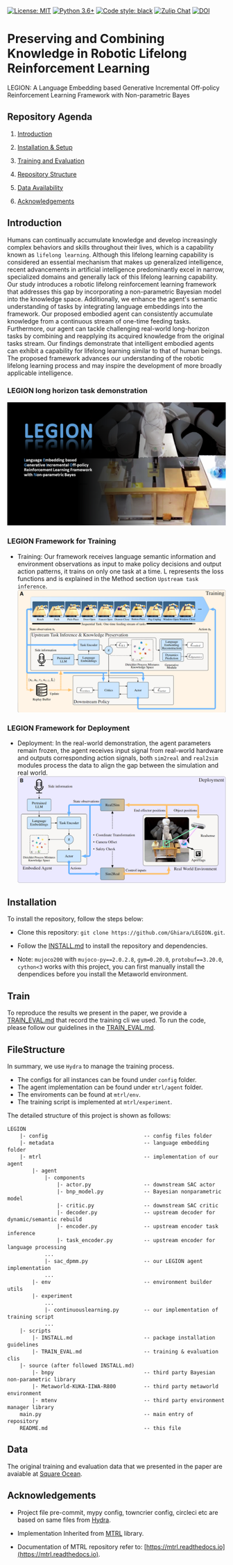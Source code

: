 [![License: MIT](https://img.shields.io/badge/License-MIT-green.svg)](https://github.com/facebookresearch/mtrl/blob/main/LICENSE)
[![Python 3.6+](https://img.shields.io/badge/python-3.6+-blue.svg)](https://www.python.org/downloads/release/python-360/)
[![Code style: black](https://img.shields.io/badge/code%20style-black-000000.svg)](https://github.com/psf/black)
[![Zulip Chat](https://img.shields.io/badge/zulip-join_chat-brightgreen.svg)](https://mtenv.zulipchat.com)
[![DOI](https://zenodo.org/badge/619254723.svg)](https://doi.org/10.5281/zenodo.14265088)

# Preserving and Combining Knowledge in Robotic Lifelong Reinforcement Learning

LEGION: A Language Embedding based Generative Incremental Off-policy Reinforcement Learning Framework with Non-parametric Bayes


## Repository Agenda

1. [Introduction](#Introduction)

2. [Installation & Setup](#Installation)

3. [Training and Evaluation](#Train)

4. [Repository Structure](#FileStructure)

5. [Data Availability](#Data)

6. [Acknowledgements](#Acknowledgements)

## Introduction

Humans can continually accumulate knowledge and develop increasingly complex behaviors and skills throughout their lives, which is a capability known as `lifelong learning`. 
Although this lifelong learning capability is considered an essential mechanism that makes up generalized intelligence, recent advancements in artificial intelligence predominantly excel in narrow, specialized domains and generally lack of this lifelong learning capability.
Our study introduces a robotic lifelong reinforcement learning framework that addresses this gap by incorporating a non-parametric Bayesian model into the knowledge space.
Additionally, we enhance the agent's semantic understanding of tasks by integrating language embeddings into the framework.
Our proposed embodied agent can consistently accumulate knowledge from a continuous stream of one-time feeding tasks. 
Furthermore, our agent can tackle challenging real-world long-horizon tasks by combining and reapplying its acquired knowledge from the original tasks stream.
Our findings demonstrate that intelligent embodied agents can exhibit a capability for lifelong learning similar to that of human beings.
The proposed framework advances our understanding of the robotic lifelong learning process and may inspire the development of more broadly applicable intelligence.

### LEGION long horizon task demonstration
[![Movie1](/docs/static/images/movie_cover.png "Long horzion task demonstration")](https://www.cit.tum.de/cit/startseite/)
### LEGION Framework for Training
- Training: Our framework receives language semantic information and environment observations 
          as input to make policy decisions and output action patterns, it trains on only one task at a time. L
          represents the loss functions and is explained in the Method section `Upstream task inference`.
![train](/docs/static/images/framework_train.png "Framework for Lifelong reinforcement Learning")
### LEGION Framework for Deployment
- Deployment: In the real-world demonstration, the agent parameters remain frozen, the agent 
          receives input signal from real-world hardware and outputs corresponding action signals, both `sim2real` and `real2sim` 
          modules process the data to align the gap between the simulation and real world.
![deployment](/docs/static/images/framework_deployment.png "Deployment")

## Installation

To install the repository, follow the steps below:

* Clone this repository: `git clone https://github.com/Ghiara/LEGION.git`.

* Follow the [INSTALL.md](scripts/INSTALL.md) to install the repository and dependencies.

* Note: `mujoco200` with `mujoco-py==2.0.2.8`, `gym=0.20.0`, `protobuf==3.20.0`, `cython<3` works with this project, you can first manually install the denpendices before you install the Metaworld environment.

## Train

To reproduce the results we present in the paper, we provide a [TRAIN_EVAL.md](scripts/TRAIN_EVAL.md) that record the training cli we used. To run the code, please follow our guidelines in the [TRAIN_EVAL.md](scripts/TRAIN_EVAL.md).


## FileStructure

In summary, we use `Hydra` to manage the training process. 
- The configs for all instances can be found under `config` folder. 
- The agent implementation can be found under `mtrl/agent` folder.
- The enviroments can be found at `mtrl/env`.
- The training script is implemented at `mtrl/experiment`.


The detailed structure of this project is shown as follows:

```
LEGION
    |- config                               -- config files folder
    |- metadata                             -- language embedding folder
    |- mtrl                                 -- implementation of our agent
        |- agent
            |- components
                |- actor.py                 -- downstream SAC actor
                |- bnp_model.py             -- Bayesian nonparametric model
                |- critic.py                -- downstream SAC critic
                |- decoder.py               -- upstream decoder for dynamic/semantic rebuild
                |- encoder.py               -- upstream encoder task inference
                |- task_encoder.py          -- upstream encoder for language processing
            ...
            |- sac_dpmm.py                  -- our LEGION agent implementation
            ...
        |- env                              -- environment builder utils
        |- experiment
            ...
            |- continuouslearning.py        -- our implementation of training script
            ...           
    |- scripts
        |- INSTALL.md                       -- package installation guidelines
        |- TRAIN_EVAL.md                    -- training & evaluation clis
    |- source (after followed INSTALL.md)
        |- bnpy                             -- third party Bayesian non-parametric library
        |- Metaworld-KUKA-IIWA-R800         -- third party metaworld environment
        |- mtenv                            -- third party environment manager library
    main.py                                 -- main entry of repository
    README.md                               -- this file
```


## Data

The original training and evaluation data that we presented in the paper are avaiable at [Square Ocean](https://codeocean.com/capsule/6151918/tree).


## Acknowledgements

* Project file pre-commit, mypy config, towncrier config, circleci etc are based on same files from [Hydra](https://github.com/facebookresearch/hydra).

* Implementation Inherited from [MTRL](https://mtrl.readthedocs.io/en/latest/index.html) library. 

* Documentation of MTRL repository refer to: [https://mtrl.readthedocs.io](https://mtrl.readthedocs.io).